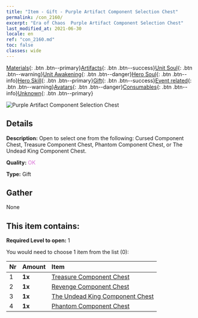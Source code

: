 ```yaml
---
title: "Item - Gift - Purple Artifact Component Selection Chest"
permalink: /con_2160/
excerpt: "Era of Chaos  Purple Artifact Component Selection Chest"
last_modified_at: 2021-06-30
locale: en
ref: "con_2160.md"
toc: false
classes: wide
---
```

 [Materials](/Items/){: .btn .btn--primary}[Artifacts](/Items/Artifacts/){: .btn .btn--success}[Unit Soul](/Items/UnitSoul/){: .btn .btn--warning}[Unit Awakening](/Items/UnitAwakening/){: .btn .btn--danger}[Hero Soul](/Items/HeroSoul/){: .btn .btn--info}[Hero Skill](/Items/HeroSkill/){: .btn .btn--primary}[Gift](/Items/Gift/){: .btn .btn--success}[Event related](/Items/Events/){: .btn .btn--warning}[Avatars](/Items/Avatars/){: .btn .btn--danger}[Consumables](/Items/Consumables/){: .btn .btn--info}[Unknown](/Items/Unknown/){: .btn .btn--primary}

 ![Purple Artifact Component Selection Chest](/images/t/i_907046.png)

## Details
 **Description:** Open to select one from the following: Cursed Component Chest, Treasure Component Chest, Phantom Component Chest, or The Undead King Component Chest.

 **Quality:** <span style="color: #DA70D6">OK</span>

 **Type:** Gift

## Gather

  None

## This item contains:

 **Required Level to open:** 1

 You would need to choose 1 item from the list (0):

  | Nr | Amount |     Item    |
  |:---|:-------|:------------|
  | 1 |  **1x** | [Treasure Component Chest](/Items/con_1383/) |  | 
  | 2 |  **1x** | [Revenge Component Chest](/Items/con_1386/) |  | 
  | 3 |  **1x** | [The Undead King Component Chest](/Items/con_1340/) |  | 
  | 4 |  **1x** | [Phantom Component Chest](/Items/con_1339/) |  | 
